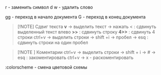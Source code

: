 r   - заменить символ
d w - удалить слово


gg  - переход в начало документа
G   - переход в конец документа

> [!NOTE] Сдвиг текста
> **v** -> выделить текст -> нажать < : сдвинуть выделенный текст влево
> **\>>**                              : сдвинуть строку 
> **4>>**                             : сдвинуть 4 строки
> ctrl+v -> выделить строки -> shift +i -> пробел -> esq : сдвинуть строки на один пробел



> [!NOTE ] Коментарии
> сtrl+v -> выделить строки -> shift + i -> # -> esq : закоментировать
> ctrl+v -> x - раскоментировать

:colorscheme - смена цветовой схемы